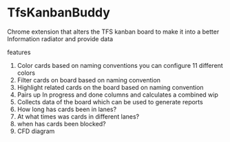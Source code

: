 TfsKanbanBuddy
==============
Chrome extension that alters the TFS kanban board to make it into a better Information radiator and provide data

features
 1. Color cards based on naming conventions you can configure 11 different colors
 2. Filter cards on board based on naming convention 
 3. Highlight related cards on the board based on naming convention
 4. Pairs up In progress and done columns and calculates a combined wip
 5. Collects data of the board which can be used to generate reports
 6. How long has cards been in lanes?
 7. At what times was cards in different lanes?
 8. when has cards been blocked?
 9. CFD diagram
